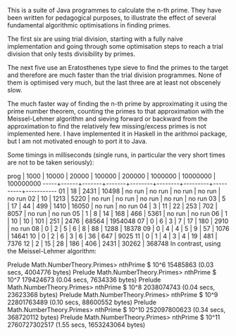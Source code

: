 This is a suite of Java programmes to calculate the n-th prime. They have been written for pedagogical purposes, to illustrate the effect of several fundamental algorithmic optimisations in finding primes.

The first six are using trial division, starting with a fully naive implementation and going through some optimisation steps to reach a trial division that only tests divisibility by primes.

The next five use an Eratosthenes type sieve to find the primes to the target and therefore are much faster than the trial division programmes. None of them is optimised very much, but the last three are at least not obscenely slow.

The much faster way of finding the n-th prime by approximating it using the prime number theorem, counting the primes to that approximation with the Meissel-Lehmer algorithm and sieving forward or backward from the approximation to find the relatively few missing/excess primes is not implemented here. I have implemented it in Haskell in the arithmoi package, but I am not motivated enough to port it to Java.

Some timings in milliseconds (single runs, in particular the very short times are not to be taken seriously):

prog | 1000 | 10000 | 20000 | 100000 | 200000 | 1000000 | 10000000 | 100000000
-----+------+-------+-------+--------+--------+---------+----------+-----------
  01 |   18 |  2431 | 10498 | no run | no run |  no run |  no run  |   no run
  02 |   10 |  1213 |  5220 | no run | no run |  no run |  no run  |   no run
  03 |    5 |    17 |    44 |    499 |   1410 |   16050 |  no run  |   no run
  04 |    3 |    11 |    22 |    253 |    702 |    8057 |  no run  |   no run
  05 |    1 |     8 |    14 |    168 |    466 |    5361 |  no run  |   no run
  06 |    1 |    10 |    10 |    101 |    251 |    2476 |   68564  |  1954048
  07 |    0 |     6 |     3 |      7 |     17 |     180 |    2910  |   no run
  08 |    0 |     2 |     5 |      6 |      8 |      88 |    1288  |    18378
  09 |    0 |     4 |     4 |      5 |      9 |      57 |    1076  |    14641
  10 |    0 |     2 |     6 |      3 |      6 |      36 |     647  |     9025
  11 |    0 |     1 |     4 |      3 |      4 |      19 |     481  |     7376
  12 |    2 |    15 |    28 |    186 |    406 |    2431 |   30262  |   368748
In contrast, using the Meissel-Lehmer algorithm:

Prelude Math.NumberTheory.Primes> nthPrime $ 10^6
15485863
(0.03 secs, 4004776 bytes)
Prelude Math.NumberTheory.Primes> nthPrime $ 10^7
179424673
(0.04 secs, 7634336 bytes)
Prelude Math.NumberTheory.Primes> nthPrime $ 10^8
2038074743
(0.04 secs, 23623368 bytes)
Prelude Math.NumberTheory.Primes> nthPrime $ 10^9
22801763489
(0.10 secs, 88600552 bytes)
Prelude Math.NumberTheory.Primes> nthPrime $ 10^10
252097800623
(0.34 secs, 368720112 bytes)
Prelude Math.NumberTheory.Primes> nthPrime $ 10^11
2760727302517
(1.55 secs, 1653243064 bytes)
